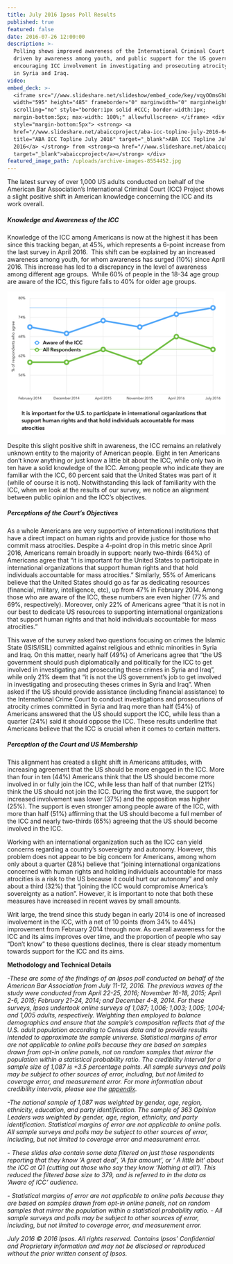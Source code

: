 ```yaml
---
title: July 2016 Ipsos Poll Results
published: true
featured: false
date: 2016-07-26 12:00:00
description: >-
  Polling shows improved awareness of the International Criminal Court (ICC),
  driven by awareness among youth, and public support for the US government
  encouraging ICC involvement in investigating and prosecuting atrocity crimes
  in Syria and Iraq.
video:
embed_deck: >-
  <iframe src="//www.slideshare.net/slideshow/embed_code/key/vqyOOmsGhLhGpc"
  width="595" height="485" frameborder="0" marginwidth="0" marginheight="0"
  scrolling="no" style="border:1px solid #CCC; border-width:1px;
  margin-bottom:5px; max-width: 100%;" allowfullscreen> </iframe> <div
  style="margin-bottom:5px"> <strong> <a
  href="//www.slideshare.net/abaiccproject/aba-icc-topline-july-2016-64358895"
  title="ABA ICC Topline July 2016" target="_blank">ABA ICC Topline July
  2016</a> </strong> from <strong><a href="//www.slideshare.net/abaiccproject"
  target="_blank">abaiccproject</a></strong> </div>
featured_image_path: /uploads/archive-images-8554452.jpg
---
```


The latest survey of over 1,000 US adults conducted on behalf of the American Bar Association’s International Criminal Court (ICC) Project shows a slight positive shift in American knowledge concerning the ICC and its work overall.

##### *Knowledge and Awareness of the ICC*

Knowledge of the ICC among Americans is now at the highest it has been since this tracking began, at 45%, which represents a 6-point increase from the last survey in April 2016.  This shift can be explained by an increased awareness among youth, for whom awareness has surged (10%) since April 2016. This increase has led to a discrepancy in the level of awareness among different age groups.  While 60% of people in the 18-34 age group are aware of the ICC, this figure falls to 40% for older age groups.

![](/uploads/versions/ipsos-polling-data-chart-july-2016---x----1402-918x---.png)

Despite this slight positive shift in awareness, the ICC remains an relatively unknown entity to the majority of American people. Eight in ten Americans don’t know anything or just know a little bit about the ICC, while only two in ten have a solid knowledge of the ICC. Among people who indicate they are familiar with the ICC, 60 percent said that the United States was part of it (while of course it is not). Notwithstanding this lack of familiarity with the ICC, when we look at the results of our survey, we notice an alignment between public opinion and the ICC’s objectives.

##### *Perceptions of the Court’s Objectives*

As a whole Americans are very supportive of international institutions that have a direct impact on human rights and provide justice for those who commit mass atrocities. Despite a 4-point drop in this metric since April 2016, Americans remain broadly in support: nearly two-thirds (64%) of Americans agree that “it is important for the United States to participate in international organizations that support human rights and that hold individuals accountable for mass atrocities.” Similarly, 55% of Americans believe that the United States should go as far as dedicating resources (financial, military, intelligence, etc), up from 47% in February 2014. Among those who are aware of the ICC, these numbers are even higher (77% and 69%, respectively). Moreover, only 22% of Americans agree “that it is not in our best to dedicate US resources to supporting international organizations that support human rights and that hold individuals accountable for mass atrocities.”

This wave of the survey asked two questions focusing on crimes the Islamic State (ISIS/ISIL) committed against religious and ethnic minorities in Syria and Iraq. On this matter, nearly half (49%) of Americans agree that “the US government should push diplomatically and politically for the ICC to get involved in investigating and prosecuting these crimes in Syria and Iraq”, while only 21% deem that “it is not the US government’s job to get involved in investigating and prosecuting theses crimes in Syria and Iraq”. When asked if the US should provide assistance (including financial assistance) to the International Crime Court to conduct investigations and prosecutions of atrocity crimes committed in Syria and Iraq more than half (54%) of Americans answered that the US should support the ICC, while less than a quarter (24%) said it should oppose the ICC. These results underline that Americans believe that the ICC is crucial when it comes to certain matters.

##### *Perception of the Court and US Membership*

This alignment has created a slight shift in Americans attitudes, with increasing agreement that the US should be more engaged in the ICC. More than four in ten (44%) Americans think that the US should become more involved in or fully join the ICC, while less than half of that number (21%) think the US should not join the ICC. During the first wave, the support for increased involvement was lower (37%) and the opposition was higher (25%). The support is even stronger among people aware of the ICC, with more than half (51%) affirming that the US should become a full member of the ICC and nearly two-thirds (65%) agreeing that the US should become involved in the ICC.

Working with an international organization such as the ICC can yield concerns regarding a country’s sovereignty and autonomy. However, this problem does not appear to be big concern for Americans, among whom only about a quarter (28%) believe that “joining international organizations concerned with human rights and holding individuals accountable for mass atrocities is a risk to the US because it could hurt our autonomy” and only about a third (32%) that “joining the ICC would compromise America’s sovereignty as a nation”. However, it is important to note that both these measures have increased in recent waves by small amounts.

Writ large, the trend since this study began in early 2014 is one of increased involvement in the ICC, with a net of 10 points (from 34% to 44%) improvement from February 2014 through now. As overall awareness for the ICC and its aims improves over time, and the proportion of people who say “Don’t know” to these questions declines, there is clear steady momentum towards support for the ICC and its aims.

**Methodology and Technical Details**

*-These are some of the findings of an Ipsos poll conducted on behalf of the American Bar Association from July 11-12, 2016. The previous waves of the study were conducted from April 22-25, 2016; November 16-18, 2015; April 2-6, 2015; February 21-24, 2014; and December 4-8, 2014. For these surveys, Ipsos undertook online surveys of 1,087; 1,006; 1,003; 1,005; 1,004; and 1,005 adults, respectively. Weighting then employed to balance demographics and ensure that the sample’s composition reflects that of the U.S. adult population according to Census data and to provide results intended to approximate the sample universe. Statistical margins of error are not applicable to online polls because they are based on samples drawn from opt-in online panels, not on random samples that mirror the population within a statistical probability ratio. The credibility interval for a sample size of 1,087 is +3.5 percentage points. All sample surveys and polls may be subject to other sources of error, including, but not limited to coverage error, and measurement error. For more information about credibility intervals, please see the [appendix](https://www.international-criminal-justice-today.org/ipsos-appendix/).*

*-The national sample of 1,087 was weighted by gender, age, region, ethnicity, education, and party identification. The sample of 363 Opinion Leaders was weighted by gender, age, region, ethnicity, and party identification. Statistical margins of error are not applicable to online polls. All sample surveys and polls may be subject to other sources of error, including, but not limited to coverage error and measurement error.*

*- These slides also contain some data filtered on just those respondents reporting that they know ‘A great deal’, ‘A fair amount’, or ‘ A little bit’ about the ICC at Q1 (cutting out those who say they know ‘Nothing at all’). This reduced the filtered base size to 379, and is referred to in the data as ‘Aware of ICC’ audience.*

*- Statistical margins of error are not applicable to online polls because they are based on samples drawn from opt-in online panels, not on random samples that mirror the population within a statistical probability ratio. - All sample surveys and polls may be subject to other sources of error, including, but not limited to coverage error, and measurement error.*

*July 2016 © 2016 Ipsos. All rights reserved. Contains Ipsos’ Confidential and Proprietary information and may not be disclosed or reproduced without the prior written consent of Ipsos.*